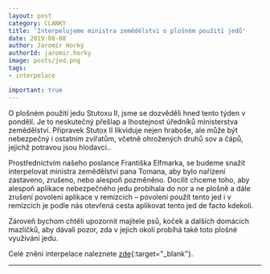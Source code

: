 ```yaml
---
layout: post
category: CLANKY
title: 'Interpelujeme ministra zemědělství o plošném použití jedů'
date: 2019-08-08
author: Jaromír Horký
authorId: jaromir.horky
image: posts/jed.png   
tags: 
- interpelace

important: true
---
```


O plošném použití jedu Stutoxu II, jsme se dozvěděli hned tento týden v pondělí. Je to neskutečný přešlap a lhostejnost úředníků ministerstva zemědělství. Přípravek Stutox II likviduje nejen hraboše, ale může být nebezpečný i ostatním zvířatům, včetně ohrožených druhů sov a čápů, jejichž potravou jsou hlodavci..

Prostřednictvím našeho poslance Františka Elfmarka, se budeme snažit interpelovat ministra  zemědělství pana Tomana, aby bylo nařízení zastaveno, zrušeno, nebo alespoň pozměněno. Docílit chceme toho, aby alespoň aplikace nebezpečného jedu probíhala do nor a ne plošně a dále zrušení povolení aplikace v remízcích – povolení použít tento jed i v remízcích je podle nás otevřená cesta aplikovat tento jed de facto kdekoli.

Zároveň bychom chtěli upozornit majitele psů, koček a dalších domácích mazlíčků, aby dávali pozor, zda v jejich okolí probíhá také toto plošné využívání jedu. 

Celé znění interpelace naleznete [zde](https://drive.google.com/file/d/1QHQwiA16jRV6Zw6R60Tl4WUEjnmLw0OP/view?fbclid=IwAR3ZCJ4HAlNsRfBlbfqtr048PlbT5Hc54pMZliePNPV4PRo6s6sWo2zwwa8){:target="_blank"}.

---
